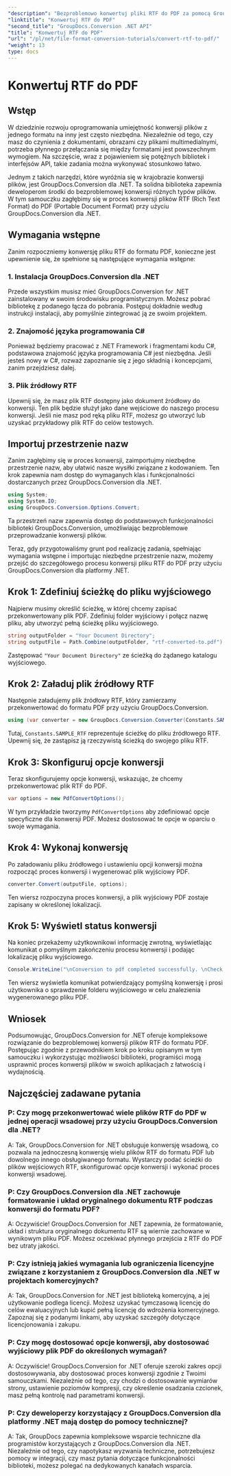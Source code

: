 ```yaml
---
"description": "Bezproblemowo konwertuj pliki RTF do PDF za pomocą GroupDocs.Conversion dla .NET. Postępuj zgodnie z naszymi instrukcjami krok po kroku dotyczącymi integracji i uwolnij moc konwersji plików."
"linktitle": "Konwertuj RTF do PDF"
"second_title": "GroupDocs.Conversion .NET API"
"title": "Konwertuj RTF do PDF"
"url": "/pl/net/file-format-conversion-tutorials/convert-rtf-to-pdf/"
"weight": 13
type: docs
---
```

# Konwertuj RTF do PDF

## Wstęp

W dziedzinie rozwoju oprogramowania umiejętność konwersji plików z jednego formatu na inny jest często niezbędna. Niezależnie od tego, czy masz do czynienia z dokumentami, obrazami czy plikami multimedialnymi, potrzeba płynnego przełączania się między formatami jest powszechnym wymogiem. Na szczęście, wraz z pojawieniem się potężnych bibliotek i interfejsów API, takie zadania można wykonywać stosunkowo łatwo.

Jednym z takich narzędzi, które wyróżnia się w krajobrazie konwersji plików, jest GroupDocs.Conversion dla .NET. Ta solidna biblioteka zapewnia deweloperom środki do bezproblemowej konwersji różnych typów plików. W tym samouczku zagłębimy się w proces konwersji plików RTF (Rich Text Format) do PDF (Portable Document Format) przy użyciu GroupDocs.Conversion dla .NET.

## Wymagania wstępne

Zanim rozpoczniemy konwersję pliku RTF do formatu PDF, konieczne jest upewnienie się, że spełnione są następujące wymagania wstępne:

### 1. Instalacja GroupDocs.Conversion dla .NET

Przede wszystkim musisz mieć GroupDocs.Conversion for .NET zainstalowany w swoim środowisku programistycznym. Możesz pobrać bibliotekę z podanego łącza do pobrania. Postępuj dokładnie według instrukcji instalacji, aby pomyślnie zintegrować ją ze swoim projektem.

### 2. Znajomość języka programowania C#

Ponieważ będziemy pracować z .NET Framework i fragmentami kodu C#, podstawowa znajomość języka programowania C# jest niezbędna. Jeśli jesteś nowy w C#, rozważ zapoznanie się z jego składnią i koncepcjami, zanim przejdziesz dalej.

### 3. Plik źródłowy RTF

Upewnij się, że masz plik RTF dostępny jako dokument źródłowy do konwersji. Ten plik będzie służył jako dane wejściowe do naszego procesu konwersji. Jeśli nie masz pod ręką pliku RTF, możesz go utworzyć lub uzyskać przykładowy plik RTF do celów testowych.

## Importuj przestrzenie nazw

Zanim zagłębimy się w proces konwersji, zaimportujmy niezbędne przestrzenie nazw, aby ułatwić nasze wysiłki związane z kodowaniem. Ten krok zapewnia nam dostęp do wymaganych klas i funkcjonalności dostarczanych przez GroupDocs.Conversion dla .NET.

```csharp
using System;
using System.IO;
using GroupDocs.Conversion.Options.Convert;
```

Ta przestrzeń nazw zapewnia dostęp do podstawowych funkcjonalności biblioteki GroupDocs.Conversion, umożliwiając bezproblemowe przeprowadzanie konwersji plików.

Teraz, gdy przygotowaliśmy grunt pod realizację zadania, spełniając wymagania wstępne i importując niezbędne przestrzenie nazw, możemy przejść do szczegółowego procesu konwersji pliku RTF do PDF przy użyciu GroupDocs.Conversion dla platformy .NET.

## Krok 1: Zdefiniuj ścieżkę do pliku wyjściowego

Najpierw musimy określić ścieżkę, w której chcemy zapisać przekonwertowany plik PDF. Zdefiniuj folder wyjściowy i połącz nazwę pliku, aby utworzyć pełną ścieżkę pliku wyjściowego.

```csharp
string outputFolder = "Your Document Directory";
string outputFile = Path.Combine(outputFolder, "rtf-converted-to.pdf");
```

Zastępować `"Your Document Directory"` ze ścieżką do żądanego katalogu wyjściowego.

## Krok 2: Załaduj plik źródłowy RTF

Następnie załadujemy plik źródłowy RTF, który zamierzamy przekonwertować do formatu PDF przy użyciu GroupDocs.Conversion.

```csharp
using (var converter = new GroupDocs.Conversion.Converter(Constants.SAMPLE_RTF))
```

Tutaj, `Constants.SAMPLE_RTF` reprezentuje ścieżkę do pliku źródłowego RTF. Upewnij się, że zastąpisz ją rzeczywistą ścieżką do swojego pliku RTF.

## Krok 3: Skonfiguruj opcje konwersji

Teraz skonfigurujemy opcje konwersji, wskazując, że chcemy przekonwertować plik RTF do PDF.

```csharp
var options = new PdfConvertOptions();
```

W tym przykładzie tworzymy `PdfConvertOptions` aby zdefiniować opcje specyficzne dla konwersji PDF. Możesz dostosować te opcje w oparciu o swoje wymagania.

## Krok 4: Wykonaj konwersję

Po załadowaniu pliku źródłowego i ustawieniu opcji konwersji można rozpocząć proces konwersji i wygenerować plik wyjściowy PDF.

```csharp
converter.Convert(outputFile, options);
```

Ten wiersz rozpoczyna proces konwersji, a plik wyjściowy PDF zostaje zapisany w określonej lokalizacji.

## Krok 5: Wyświetl status konwersji

Na koniec przekażemy użytkownikowi informację zwrotną, wyświetlając komunikat o pomyślnym zakończeniu procesu konwersji i podając lokalizację pliku wyjściowego.

```csharp
Console.WriteLine("\nConversion to pdf completed successfully. \nCheck output in {0}", outputFolder);
```

Ten wiersz wyświetla komunikat potwierdzający pomyślną konwersję i prosi użytkownika o sprawdzenie folderu wyjściowego w celu znalezienia wygenerowanego pliku PDF.

## Wniosek

Podsumowując, GroupDocs.Conversion for .NET oferuje kompleksowe rozwiązanie do bezproblemowej konwersji plików RTF do formatu PDF. Postępując zgodnie z przewodnikiem krok po kroku opisanym w tym samouczku i wykorzystując możliwości biblioteki, programiści mogą usprawnić proces konwersji plików w swoich aplikacjach z łatwością i wydajnością.

## Najczęściej zadawane pytania

### P: Czy mogę przekonwertować wiele plików RTF do PDF w jednej operacji wsadowej przy użyciu GroupDocs.Conversion dla .NET?

A: Tak, GroupDocs.Conversion for .NET obsługuje konwersję wsadową, co pozwala na jednoczesną konwersję wielu plików RTF do formatu PDF lub dowolnego innego obsługiwanego formatu. Wystarczy podać ścieżki do plików wejściowych RTF, skonfigurować opcje konwersji i wykonać proces konwersji wsadowej.

### P: Czy GroupDocs.Conversion dla .NET zachowuje formatowanie i układ oryginalnego dokumentu RTF podczas konwersji do formatu PDF?

A: Oczywiście! GroupDocs.Conversion for .NET zapewnia, że formatowanie, układ i struktura oryginalnego dokumentu RTF są wiernie zachowane w wynikowym pliku PDF. Możesz oczekiwać płynnego przejścia z RTF do PDF bez utraty jakości.

### P: Czy istnieją jakieś wymagania lub ograniczenia licencyjne związane z korzystaniem z GroupDocs.Conversion dla .NET w projektach komercyjnych?

A: Tak, GroupDocs.Conversion for .NET jest biblioteką komercyjną, a jej użytkowanie podlega licencji. Możesz uzyskać tymczasową licencję do celów ewaluacyjnych lub kupić pełną licencję do wdrożenia komercyjnego. Zapoznaj się z podanymi linkami, aby uzyskać szczegóły dotyczące licencjonowania i zakupu.

### P: Czy mogę dostosować opcje konwersji, aby dostosować wyjściowy plik PDF do określonych wymagań?

A: Oczywiście! GroupDocs.Conversion for .NET oferuje szeroki zakres opcji dostosowywania, aby dostosować proces konwersji zgodnie z Twoimi samouczkami. Niezależnie od tego, czy chodzi o dostosowanie wymiarów strony, ustawienie poziomów kompresji, czy określenie osadzania czcionek, masz pełną kontrolę nad parametrami konwersji.

### P: Czy deweloperzy korzystający z GroupDocs.Conversion dla platformy .NET mają dostęp do pomocy technicznej?

A: Tak, GroupDocs zapewnia kompleksowe wsparcie techniczne dla programistów korzystających z GroupDocs.Conversion dla .NET. Niezależnie od tego, czy napotykasz wyzwania techniczne, potrzebujesz pomocy w integracji, czy masz pytania dotyczące funkcjonalności biblioteki, możesz polegać na dedykowanych kanałach wsparcia.